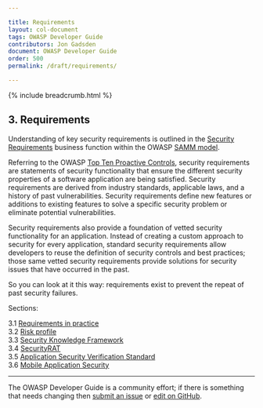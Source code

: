 ```yaml
---

title: Requirements
layout: col-document
tags: OWASP Developer Guide
contributors: Jon Gadsden
document: OWASP Developer Guide
order: 500
permalink: /draft/requirements/

---
```


{% include breadcrumb.html %}

## 3. Requirements

Understanding of key security requirements is outlined in the [Security Requirements][sammdsr] business function
within the OWASP [SAMM model][samm].

Referring to the OWASP [Top Ten Proactive Controls][control1], security requirements are statements of
security functionality that ensure the different security properties of a software application are being satisfied.
Security requirements are derived from industry standards, applicable laws, and a history of past vulnerabilities.
Security requirements define new features or additions to existing features to solve a specific security problem
or eliminate potential vulnerabilities.

Security requirements also provide a foundation of vetted security functionality for an application.
Instead of creating a custom approach to security for every application,
standard security requirements allow developers to reuse the definition of security controls and best practices;
those same vetted security requirements provide solutions for security issues that have occurred in the past.

So you can look at it this way: requirements exist to prevent the repeat of past security failures.

Sections:

3.1 [Requirements in practice](01-requirements.md)  
3.2 [Risk profile](02-risk.md)  
3.3 [Security Knowledge Framework](03-skf.md)  
3.4 [SecurityRAT](04-security-rat.md)  
3.5 [Application Security Verification Standard](05-asvs.md)  
3.6 [Mobile Application Security](06-mas.md)  

----

The OWASP Developer Guide is a community effort; if there is something that needs changing
then [submit an issue][issue0500] or [edit on GitHub][edit0500].

[control1]: https://owasp.org/www-project-proactive-controls/v3/en/c1-security-requirements
[edit0500]: https://github.com/OWASP/www-project-developer-guide/blob/main/draft/05-requirements/toc.md
[issue0500]: https://github.com/OWASP/www-project-developer-guide/issues/new?labels=enhancement&template=request.md&title=Update:%2005-requirements/00-toc
[samm]: https://owaspsamm.org/about/
[sammdsr]: https://owaspsamm.org/model/design/security-requirements/
